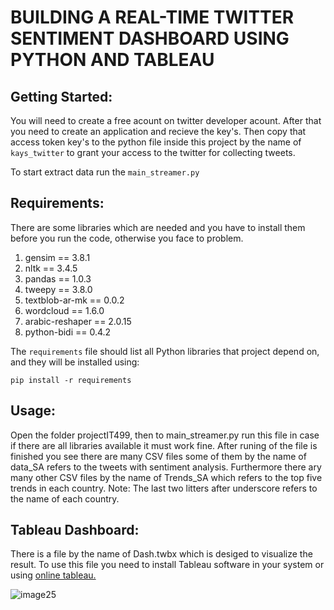# BUILDING A REAL-TIME TWITTER SENTIMENT DASHBOARD USING PYTHON AND TABLEAU
 


## Getting Started:

You will need to create a free acount on twitter developer acount. After that you need to create an application and recieve the key's. Then copy that access token key's to the python file inside this project by the name of `kays_twitter` to grant your access to the twitter for collecting tweets.

To start extract data run the `main_streamer.py` 

## Requirements:

There are some libraries which are needed and you have to install them before you run the code, otherwise you face to problem.

1. gensim == 3.8.1
2. nltk == 3.4.5
3. pandas == 1.0.3
4. tweepy == 3.8.0
5. textblob-ar-mk == 0.0.2
6. wordcloud == 1.6.0
7. arabic-reshaper == 2.0.15
8. python-bidi == 0.4.2

The `requirements` file should list all Python libraries that project
depend on, and they will be installed using:

```
pip install -r requirements
```

## Usage:

Open the folder projectIT499, then to main_streamer.py run this file in case if there are all libraries available it must work fine. After runing of the file is finished you see there are many CSV files some of them by the name of data_SA refers to the tweets with sentiment analysis. Furthermore there ary many other CSV files by the name of Trends_SA which refers to the top five trends in each country.
Note: The last two litters after underscore refers to the name of each country.


## Tableau Dashboard: 
There is a file by the name of Dash.twbx which is desiged to visualize the result. To use this file you need to install Tableau software in your system or using [online tableau.](https://eu-west-1a.online.tableau.com/#/site/shams456778/workbooks/320661?:origin=card_share_link)

![image25](https://user-images.githubusercontent.com/52973147/78813443-ac10d280-79d5-11ea-8bad-7a8f323518d7.png)




